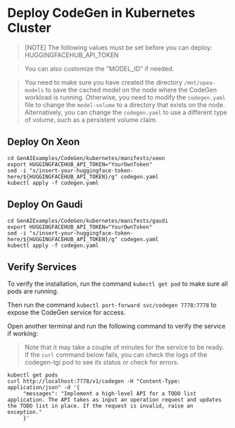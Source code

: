 # Deploy CodeGen in Kubernetes Cluster

> [NOTE]
> The following values must be set before you can deploy:
> HUGGINGFACEHUB_API_TOKEN

> You can also customize the "MODEL_ID" if needed.

> You need to make sure you have created the directory `/mnt/opea-models` to save the cached model on the node where the CodeGen workload is running. Otherwise, you need to modify the `codegen.yaml` file to change the `model-volume` to a directory that exists on the node.
> Alternatively, you can change the `codegen.yaml` to use a different type of volume, such as a persistent volume claim.

## Deploy On Xeon

```
cd GenAIExamples/CodeGen/kubernetes/manifests/xeon
export HUGGINGFACEHUB_API_TOKEN="YourOwnToken"
sed -i "s/insert-your-huggingface-token-here/${HUGGINGFACEHUB_API_TOKEN}/g" codegen.yaml
kubectl apply -f codegen.yaml
```

## Deploy On Gaudi

```
cd GenAIExamples/CodeGen/kubernetes/manifests/gaudi
export HUGGINGFACEHUB_API_TOKEN="YourOwnToken"
sed -i "s/insert-your-huggingface-token-here/${HUGGINGFACEHUB_API_TOKEN}/g" codegen.yaml
kubectl apply -f codegen.yaml
```

## Verify Services

To verify the installation, run the command `kubectl get pod` to make sure all pods are running.

Then run the command `kubectl port-forward svc/codegen 7778:7778` to expose the CodeGen service for access.

Open another terminal and run the following command to verify the service if working:

> Note that it may take a couple of minutes for the service to be ready. If the `curl` command below fails, you
> can check the logs of the codegen-tgi pod to see its status or check for errors.

```
kubectl get pods
curl http://localhost:7778/v1/codegen -H "Content-Type: application/json" -d '{
     "messages": "Implement a high-level API for a TODO list application. The API takes as input an operation request and updates the TODO list in place. If the request is invalid, raise an exception."
     }'
```

